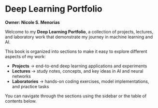 # Deep Learning Portfolio

**Owner: Nicole S. Menorias**

Welcome to my **Deep Learning Portfolio**, a collection of projects, lectures, and laboratory work that demonstrate my journey in machine learning and AI.  

This book is organized into sections to make it easy to explore different aspects of my work:

- **Projects** → end-to-end deep learning applications and experiments  
- **Lectures** → study notes, concepts, and key ideas in AI and neural networks  
- **Laboratories** → hands-on coding exercises, model implementations, and practice tasks  

You can navigate through the sections using the sidebar or the table of contents below.  

```{tableofcontents}

